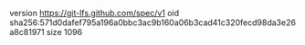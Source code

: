 version https://git-lfs.github.com/spec/v1
oid sha256:571d0dafef795a196a0bbc3ac9b160a06b3cad41c320fecd98da3e26a8c81971
size 1096
